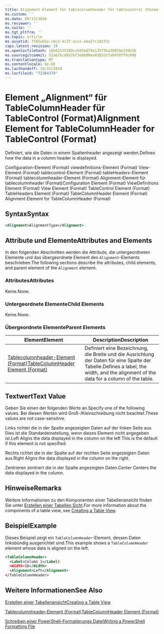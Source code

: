 ```yaml
---
title: Alignment-Element für tablecolumnheader für tablecontrol (Format) | Microsoft-Dokumentation
ms.custom: ''
ms.date: 09/13/2016
ms.reviewer: ''
ms.suite: ''
ms.tgt_pltfrm: ''
ms.topic: article
ms.assetid: ff85e83a-c9c2-4c37-accc-e6a27c182f3c
caps.latest.revision: 19
ms.openlocfilehash: 16b41535109ca503e679a135f5ba30054e33de5b
ms.sourcegitcommit: 52a67bcd9d7bf3e8600ea4302d1fa8970ff9c998
ms.translationtype: MT
ms.contentlocale: de-DE
ms.lasthandoff: 10/15/2019
ms.locfileid: "72364379"
---
```

# <a name="alignment-element-for-tablecolumnheader-for-tablecontrol-format"></a><span data-ttu-id="51620-102">Element „Alignment“ für TableColumnHeader für TableControl (Format)</span><span class="sxs-lookup"><span data-stu-id="51620-102">Alignment Element for TableColumnHeader for TableControl (Format)</span></span>

<span data-ttu-id="51620-103">Definiert, wie die Daten in einem Spaltenheader angezeigt werden.</span><span class="sxs-lookup"><span data-stu-id="51620-103">Defines how the data in a column header is displayed.</span></span>

<span data-ttu-id="51620-104">Configuration-Element (Format) viewdefinitions-Element (Format) View-Element (Format) tablecontrol-Element (Format) tableHeaders-Element (Format) tablecolumnheader-Element (Format) Alignment-Element für tablecolumnheader (Format)</span><span class="sxs-lookup"><span data-stu-id="51620-104">Configuration Element (Format) ViewDefinitions Element (Format) View Element (Format) TableControl Element (Format) TableHeaders Element (Format) TableColumnHeader Element (Format) Alignment Element for TableColumnHeader (Format)</span></span>

## <a name="syntax"></a><span data-ttu-id="51620-105">Syntax</span><span class="sxs-lookup"><span data-stu-id="51620-105">Syntax</span></span>

```xml
<Alignment>AlignmentType</Alignment>
```

## <a name="attributes-and-elements"></a><span data-ttu-id="51620-106">Attribute und Elemente</span><span class="sxs-lookup"><span data-stu-id="51620-106">Attributes and Elements</span></span>

<span data-ttu-id="51620-107">In den folgenden Abschnitten werden die Attribute, die untergeordneten Elemente und das übergeordnete Element des `Alignment`-Elements beschrieben.</span><span class="sxs-lookup"><span data-stu-id="51620-107">The following sections describe the attributes, child elements, and parent element of the `Alignment` element.</span></span>

### <a name="attributes"></a><span data-ttu-id="51620-108">Attributes</span><span class="sxs-lookup"><span data-stu-id="51620-108">Attributes</span></span>

<span data-ttu-id="51620-109">Keine.</span><span class="sxs-lookup"><span data-stu-id="51620-109">None.</span></span>

### <a name="child-elements"></a><span data-ttu-id="51620-110">Untergeordnete Elemente</span><span class="sxs-lookup"><span data-stu-id="51620-110">Child Elements</span></span>

<span data-ttu-id="51620-111">Keine.</span><span class="sxs-lookup"><span data-stu-id="51620-111">None.</span></span>

### <a name="parent-elements"></a><span data-ttu-id="51620-112">Übergeordnete Elemente</span><span class="sxs-lookup"><span data-stu-id="51620-112">Parent Elements</span></span>

|<span data-ttu-id="51620-113">Element</span><span class="sxs-lookup"><span data-stu-id="51620-113">Element</span></span>|<span data-ttu-id="51620-114">Description</span><span class="sxs-lookup"><span data-stu-id="51620-114">Description</span></span>|
|-------------|-----------------|
|[<span data-ttu-id="51620-115">Tablecolumnheader-Element (Format)</span><span class="sxs-lookup"><span data-stu-id="51620-115">TableColumnHeader Element (Format)</span></span>](./tablecolumnheader-element-format.md)|<span data-ttu-id="51620-116">Definiert eine Bezeichnung, die Breite und die Ausrichtung der Daten für eine Spalte der Tabelle.</span><span class="sxs-lookup"><span data-stu-id="51620-116">Defines a label, the width, and the alignment of the data for a column of the table.</span></span>|

## <a name="text-value"></a><span data-ttu-id="51620-117">Textwert</span><span class="sxs-lookup"><span data-stu-id="51620-117">Text Value</span></span>

<span data-ttu-id="51620-118">Geben Sie einen der folgenden Werte an.</span><span class="sxs-lookup"><span data-stu-id="51620-118">Specify one of the following values.</span></span> <span data-ttu-id="51620-119">Bei diesen Werten wird Groß-/Kleinschreibung nicht beachtet.</span><span class="sxs-lookup"><span data-stu-id="51620-119">These values are not case-sensitive.</span></span>

<span data-ttu-id="51620-120">Links richtet die in der Spalte angezeigten Daten auf der linken Seite aus. Dies ist die Standardeinstellung, wenn dieses Element nicht angegeben ist.</span><span class="sxs-lookup"><span data-stu-id="51620-120">Left Aligns the data displayed in the column on the left This is the default if this element is not specified.</span></span>

<span data-ttu-id="51620-121">Rechts richtet die in der Spalte auf der rechten Seite angezeigten Daten aus.</span><span class="sxs-lookup"><span data-stu-id="51620-121">Right Aligns the data displayed in the column on the right.</span></span>

<span data-ttu-id="51620-122">Zentrieren zentriert die in der Spalte angezeigten Daten.</span><span class="sxs-lookup"><span data-stu-id="51620-122">Center Centers the data displayed in the column.</span></span>

## <a name="remarks"></a><span data-ttu-id="51620-123">Hinweise</span><span class="sxs-lookup"><span data-stu-id="51620-123">Remarks</span></span>

<span data-ttu-id="51620-124">Weitere Informationen zu den Komponenten einer Tabellenansicht finden Sie unter [Erstellen einer Tabellen Sicht](./creating-a-table-view.md).</span><span class="sxs-lookup"><span data-stu-id="51620-124">For more information about the components of a table view, see [Creating a Table View](./creating-a-table-view.md).</span></span>

## <a name="example"></a><span data-ttu-id="51620-125">Beispiel</span><span class="sxs-lookup"><span data-stu-id="51620-125">Example</span></span>

<span data-ttu-id="51620-126">Dieses Beispiel zeigt ein `TableColumnHeader`-Element, dessen Daten linksbündig ausgerichtet sind.</span><span class="sxs-lookup"><span data-stu-id="51620-126">This example shows a `TableColumnHeader` element whose data is aligned on the left.</span></span>

```xml
<TableColumnHeader>
  <Label>Column 1</Label)
  <Width>16</Width>
  <Alignment>Left</Alignment>
</TableColumnHeader>
```

## <a name="see-also"></a><span data-ttu-id="51620-127">Weitere Informationen</span><span class="sxs-lookup"><span data-stu-id="51620-127">See Also</span></span>

[<span data-ttu-id="51620-128">Erstellen einer Tabellenansicht</span><span class="sxs-lookup"><span data-stu-id="51620-128">Creating a Table View</span></span>](./creating-a-table-view.md)

[<span data-ttu-id="51620-129">Tablecolumnheader-Element (Format)</span><span class="sxs-lookup"><span data-stu-id="51620-129">TableColumnHeader Element (Format)</span></span>](./tablecolumnheader-element-format.md)

[<span data-ttu-id="51620-130">Schreiben einer PowerShell-Formatierungs Datei</span><span class="sxs-lookup"><span data-stu-id="51620-130">Writing a PowerShell Formatting File</span></span>](./writing-a-powershell-formatting-file.md)
